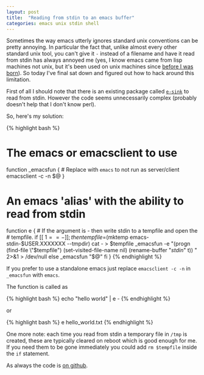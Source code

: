 ```yaml
---
layout: post
title:  "Reading from stdin to an emacs buffer"
categories: emacs unix stdin shell
---
```


Sometimes the way emacs utterly ignores standard unix conventions can be pretty annoying. In particular the fact that, unlike almost every other standard unix tool, you can't give it `-` instead of a filename and have it read from stdin has always annoyed me (yes, I know emacs came from lisp machines not unix, but it's been used on unix machines since [before I was born](http://en.wikipedia.org/wiki/GNU_Emacs#History)). So today I've final sat down and figured out how to hack around this limitation.

First of all I should note that there is an existing package called [`e-sink`](https://github.com/lewang/e-sink) to read from stdin. However the code seems unnecessarily complex (probably doesn't help that I don't know perl).

So, here's my solution:

{% highlight bash %}
# The emacs or emacsclient to use
function _emacsfun
{
    # Replace with `emacs` to not run as server/client
    emacsclient -c -n $@
}


# An emacs 'alias' with the ability to read from stdin
function e
{
    # If the argument is - then write stdin to a tempfile and open the
    # tempfile.
    if [[ $1 == - ]]; then
        tempfile=$(mktemp emacs-stdin-$USER.XXXXXXX --tmpdir)
        cat - > $tempfile
        _emacsfun -e "(progn (find-file \"$tempfile\")
                             (set-visited-file-name nil)
                             (rename-buffer \"*stdin*\" t))
                 " 2>&1 > /dev/null
    else
        _emacsfun "$@"
    fi
}
{% endhighlight %}


If you prefer to use a standalone emacs just replace `emacsclient -c -n` in `_emacsfun` with `emacs`.

The function is called as

{% highlight bash %}
echo "hello world" | e -
{% endhighlight %}

or

{% highlight bash %}
e hello_world.txt
{% endhighlight %}

One more note: each time you read from stdin a temporary file in `/tmp` is created, these are typically cleared on reboot which is good enough for me. If you need them to be gone immediately you could add `rm $tempfile` inside the `if` statement.


As always the code is [on github](https://github.com/davidshepherd7/emacs-read-stdin).
